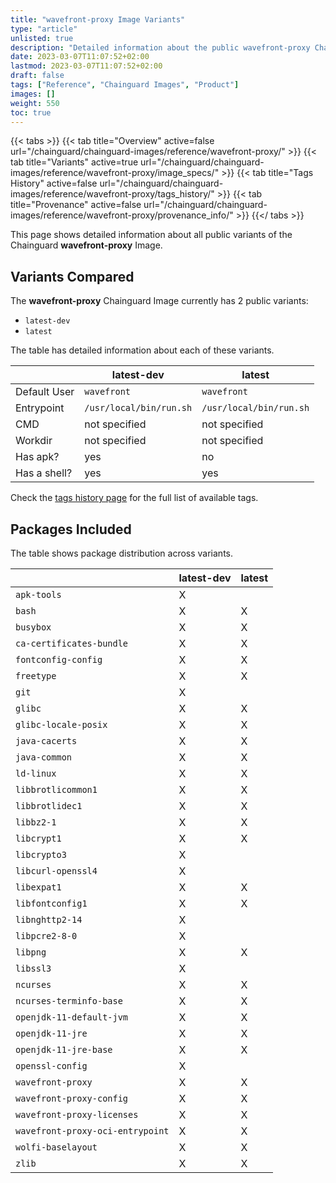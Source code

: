 ```yaml
---
title: "wavefront-proxy Image Variants"
type: "article"
unlisted: true
description: "Detailed information about the public wavefront-proxy Chainguard Image variants"
date: 2023-03-07T11:07:52+02:00
lastmod: 2023-03-07T11:07:52+02:00
draft: false
tags: ["Reference", "Chainguard Images", "Product"]
images: []
weight: 550
toc: true
---
```


{{< tabs >}}
{{< tab title="Overview" active=false url="/chainguard/chainguard-images/reference/wavefront-proxy/" >}}
{{< tab title="Variants" active=true url="/chainguard/chainguard-images/reference/wavefront-proxy/image_specs/" >}}
{{< tab title="Tags History" active=false url="/chainguard/chainguard-images/reference/wavefront-proxy/tags_history/" >}}
{{< tab title="Provenance" active=false url="/chainguard/chainguard-images/reference/wavefront-proxy/provenance_info/" >}}
{{</ tabs >}}

This page shows detailed information about all public variants of the Chainguard **wavefront-proxy** Image.

## Variants Compared
The **wavefront-proxy** Chainguard Image currently has 2 public variants: 

- `latest-dev`
- `latest`

The table has detailed information about each of these variants.

|              | latest-dev              | latest                  |
|--------------|-------------------------|-------------------------|
| Default User | `wavefront`             | `wavefront`             |
| Entrypoint   | `/usr/local/bin/run.sh` | `/usr/local/bin/run.sh` |
| CMD          | not specified           | not specified           |
| Workdir      | not specified           | not specified           |
| Has apk?     | yes                     | no                      |
| Has a shell? | yes                     | yes                     |

Check the [tags history page](/chainguard/chainguard-images/reference/wavefront-proxy/tags_history/) for the full list of available tags.

## Packages Included
The table shows package distribution across variants.

|                                  | latest-dev | latest |
|----------------------------------|------------|--------|
| `apk-tools`                      | X          |        |
| `bash`                           | X          | X      |
| `busybox`                        | X          | X      |
| `ca-certificates-bundle`         | X          | X      |
| `fontconfig-config`              | X          | X      |
| `freetype`                       | X          | X      |
| `git`                            | X          |        |
| `glibc`                          | X          | X      |
| `glibc-locale-posix`             | X          | X      |
| `java-cacerts`                   | X          | X      |
| `java-common`                    | X          | X      |
| `ld-linux`                       | X          | X      |
| `libbrotlicommon1`               | X          | X      |
| `libbrotlidec1`                  | X          | X      |
| `libbz2-1`                       | X          | X      |
| `libcrypt1`                      | X          | X      |
| `libcrypto3`                     | X          |        |
| `libcurl-openssl4`               | X          |        |
| `libexpat1`                      | X          | X      |
| `libfontconfig1`                 | X          | X      |
| `libnghttp2-14`                  | X          |        |
| `libpcre2-8-0`                   | X          |        |
| `libpng`                         | X          | X      |
| `libssl3`                        | X          |        |
| `ncurses`                        | X          | X      |
| `ncurses-terminfo-base`          | X          | X      |
| `openjdk-11-default-jvm`         | X          | X      |
| `openjdk-11-jre`                 | X          | X      |
| `openjdk-11-jre-base`            | X          | X      |
| `openssl-config`                 | X          |        |
| `wavefront-proxy`                | X          | X      |
| `wavefront-proxy-config`         | X          | X      |
| `wavefront-proxy-licenses`       | X          | X      |
| `wavefront-proxy-oci-entrypoint` | X          | X      |
| `wolfi-baselayout`               | X          | X      |
| `zlib`                           | X          | X      |

